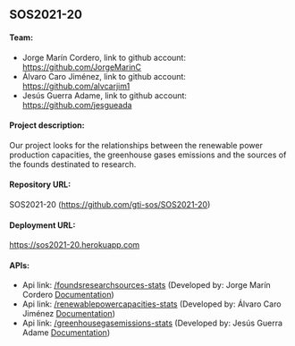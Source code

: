 ## SOS2021-20
<html>
<body>
  <h4>
    Team:
  </h4>
  <ul>
    <li>Jorge Marín Cordero, link to github account: <a
        href="https://github.com/JorgeMarinC">https://github.com/JorgeMarinC</a></li>
    <li>Álvaro Caro Jiménez, link to github account: <a
        href="https://github.com/alvcarjim1">https://github.com/alvcarjim1</a></li>
    <li>Jesús Guerra Adame, link to github account: <a
        href="https://github.com/jesgueada">https://github.com/jesgueada</a></li>
  </ul>
  <h4>
    Project description:
  </h4>
  <p>
    Our project looks for the relationships between the renewable power production capacities, the greenhouse gases
    emissions and the sources of the founds destinated to research.
  </p>
  <h4>
    Repository URL:
  </h4>
  <p>
    SOS2021-20 (<a href="https://github.com/gti-sos/SOS2021-20">https://github.com/gti-sos/SOS2021-20</a>)
  </p>
  <h4>
    Deployment URL:
  </h4>
  <p>
    <a href="https://sos2021-20.herokuapp.com">https://sos2021-20.herokuapp.com</a>
  </p>
  <h4>
    APIs:
  </h4>
  <ul>
    <li>Api link: <a
        href="https://sos2021-20.herokuapp.com/api/v1/foundsresearchsources-stats">/foundsresearchsources-stats</a>
      (Developed by: Jorge Marín Cordero <a
        href="https://documenter.getpostman.com/view/15070037/TzJsfdKV">Documentation</a>)</li>
    <li>Api link: <a
        href="http://sos2021-20.herokuapp.com/api/v1/renewablepowercapacities-stats">/renewablepowercapacities-stats</a>
      (Developed by: Álvaro Caro Jiménez <a href="https://documenter.getpostman.com/view/15443116/TzJu8cmQ">Documentation</a>)</li>
    <li>Api link: <a
        href="https://sos2021-20.herokuapp.com/api/v1/greenhousegasemissions-stats">/greenhousegasemissions-stats</a>
      (Developed by: Jesús Guerra Adame <a href="https://documenter.getpostman.com/view/14978263/TzJu8wiQ">Documentation</a>)</li>
  </ul>
</body>

</html>
